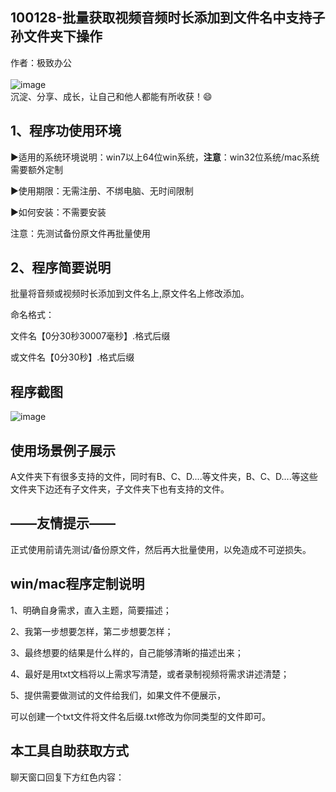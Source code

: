 ## 100128-批量获取视频音频时长添加到文件名中支持子孙文件夹下操作

作者：极致办公   
<br/>![image](https://img.picgo.net/2024/09/22/image0280ff3f68640dae.png)
<br/> 沉淀、分享、成长，让自己和他人都能有所收获！😄

## 1、程序功使用环境

▶适用的系统环境说明：win7以上64位win系统，**注意**：win32位系统/mac系统需要额外定制

▶使用期限：无需注册、不绑电脑、无时间限制

▶如何安装：不需要安装

注意：先测试备份原文件再批量使用

## 2、程序简要说明
批量将音频或视频时长添加到文件名上,原文件名上修改添加。

命名格式：

文件名【0分30秒30007毫秒】.格式后缀

或文件名【0分30秒】.格式后缀


## 程序截图
![image](https://img.picgo.net/2024/10/01/imaged23c17ac16ba631f.png)

## 使用场景例子展示
A文件夹下有很多支持的文件，同时有B、C、D....等文件夹，B、C、D....等这些文件夹下边还有子文件夹，子文件夹下也有支持的文件。

## ——友情提示——
正式使用前请先测试/备份原文件，然后再大批量使用，以免造成不可逆损失。

## win/mac程序定制说明
1、明确自身需求，直入主题，简要描述；

2、我第一步想要怎样，第二步想要怎样；

3、最终想要的结果是什么样的，自己能够清晰的描述出来；

4、最好是用txt文档将以上需求写清楚，或者录制视频将需求讲述清楚；

5、提供需要做测试的文件给我们，如果文件不便展示，

可以创建一个txt文件将文件名后缀.txt修改为你同类型的文件即可。

## 本工具自助获取方式
聊天窗口回复下方红色内容：
